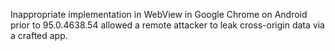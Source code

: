 Inappropriate implementation in WebView in Google Chrome on Android prior to 95.0.4638.54 allowed a remote attacker to leak cross-origin data via a crafted app.